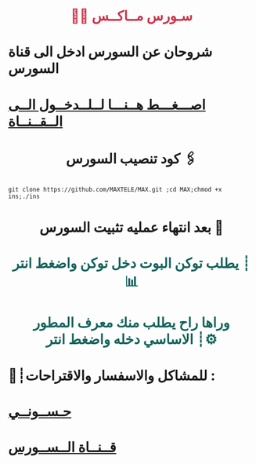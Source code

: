 # <p align="center" style="color:#cb3349" >👨‍💻 سـورس مــاكــس

#                 شروحان عن السورس ادخل الى قناة السورس
# [اصـــغـــط هــنـــا لــلــدخــول الــى الــقــنــاة](https://telegram.me/hlh_313) <br>

# <p align="center"> كود تنصيب السورس 🖇

`git clone https://github.com/MAXTELE/MAX.git ;cd MAX;chmod +x ins;./ins`

# <p align="center"> بعد انتهاء عمليه تثبيت السورس 🚸

# <p align="center" style="color: #14635c;" >يطلب توكن البوت دخل توكن واضغط انتر ┊📊
 
# <p align="center" style="color: #14635c;" >وراها راح يطلب منك معرف المطور الاساسي دخله واضغط انتر ┊⚙️


#  💬┊للمشاكل والاسفسار والاقتراحات :
  
#  [حـســونــي](https://telegram.me/hlh313) <br>
  
  
# [قــنــاة الــســورس](https://telegram.me/hlh_313) <br>
